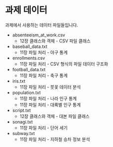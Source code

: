 # 과제 데이터
과제에서 사용하는 데이터 파일들입니다.
- absenteeism_at_work.csv
    - 12장 클래스와 객체 - CSV 파일 클래스
- baseball_data.txt
    - 11장 파일 처리 - 야구 통계
- enrollments.csv
    - 11장 파일 처리 - CSV 형식의 파일 데이터 구조화
- football_data.txt
    - 11장 파일 처리 - 축구 통계
- iris.txt
    - 11장 파일 처리 - 붓꽃 데이터 분석
- population.txt
    - 11장 파일 처리 - 나라 인구 통계
    - 11장 파일 처리 - 대륙별 인구 통계
- script.txt
    - 12장 클래스와 객체 - 대본 파일 클래스
- sonagi.txt
    - 11장 파일 처리 - 단어 세기
- subway.txt
    - 11장 파일 처리 - 지하철 승차 정보 분석
